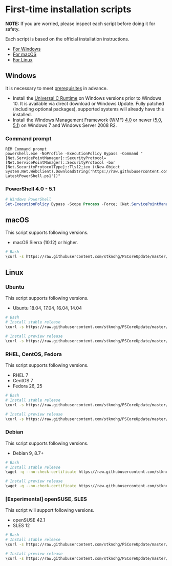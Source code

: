 # First-time installation scripts

__NOTE:__ If you are worried, please inspect each script before doing it for safety.

Each script is based on the official installation instructions.

* [For Windows](https://docs.microsoft.com/en-us/powershell/scripting/setup/installing-powershell-core-on-windows?view=powershell-6)
* [For macOS](https://docs.microsoft.com/en-us/powershell/scripting/setup/installing-powershell-core-on-macos?view=powershell-6)
* [For Linux](https://docs.microsoft.com/en-us/powershell/scripting/setup/installing-powershell-core-on-linux?view=powershell-6)

## Windows 

It is necessary to meet [prerequisites](https://docs.microsoft.com/en-us/powershell/scripting/setup/installing-powershell-core-on-windows?view=powershell-6#prerequisites) in advance. 

* Install the [Universal C Runtime](https://www.microsoft.com/download/details.aspx?id=50410) on Windows versions prior to Windows 10.
  It is available via direct download or Windows Update.
  Fully patched (including optional packages), supported systems will already have this installed.
* Install the Windows Management Framework (WMF) [4.0](https://www.microsoft.com/download/details.aspx?id=40855)
  or newer ([5.0](https://www.microsoft.com/download/details.aspx?id=50395),
  [5.1](https://www.microsoft.com/download/details.aspx?id=54616)) on Windows 7 and Windows Server 2008 R2.
  
### Command prompt

```dosbatch
REM Command prompt
powershell.exe -NoProfile -ExecutionPolicy Bypass -Command "[Net.ServicePointManager]::SecurityProtocol=[Net.ServicePointManager]::SecurityProtocol -bor [Net.SecurityProtocolType]::Tls12;iex ((New-Object System.Net.WebClient).DownloadString('https://raw.githubusercontent.com/stknohg/PSCoreUpdate/master/FirstTimeInstaller/Install-LatestPowerShell.ps1'))"
```

### PowerShell 4.0 - 5.1

```powershell
# Windows PowerShell
Set-ExecutionPolicy Bypass -Scope Process -Force; [Net.ServicePointManager]::SecurityProtocol=[Net.ServicePointManager]::SecurityProtocol -bor [Net.SecurityProtocolType]::Tls12; iex ((New-Object System.Net.WebClient).DownloadString('https://raw.githubusercontent.com/stknohg/PSCoreUpdate/master/FirstTimeInstaller/Install-LatestPowerShell.ps1'))
```

## macOS

This script supports following versions.

* macOS Sierra (10.12) or higher.

```sh
# Bash
\curl -s https://raw.githubusercontent.com/stknohg/PSCoreUpdate/master/FirstTimeInstaller/install_latestpowershell_mac.sh | bash -s
```

## Linux

### Ubuntu

This script supports following versions.

* Ubuntu 18.04, 17.04, 16.04, 14.04

```sh
# Bash
# Install stable release
\curl -s https://raw.githubusercontent.com/stknohg/PSCoreUpdate/master/FirstTimeInstaller/install_latestpowershell_ubuntu.sh | bash -s

# Install preview release
\curl -s https://raw.githubusercontent.com/stknohg/PSCoreUpdate/master/FirstTimeInstaller/install_latestpowershell_ubuntu.sh | bash -s preview
```

### RHEL, CentOS, Fedora

This script supports following versions.

* RHEL 7
* CentOS 7
* Fedora 26, 25

```sh
# Bash
# Install stable release
\curl -s https://raw.githubusercontent.com/stknohg/PSCoreUpdate/master/FirstTimeInstaller/install_latestpowershell_rhel.sh | bash -s

# Install preview release
\curl -s https://raw.githubusercontent.com/stknohg/PSCoreUpdate/master/FirstTimeInstaller/install_latestpowershell_rhel.sh | bash -s preview
```

### Debian

This script supports following versions.

* Debian 9, 8.7+

```sh
# Bash
# Install stable release
\wget -q --no-check-certificate https://raw.githubusercontent.com/stknohg/PSCoreUpdate/master/FirstTimeInstaller/install_latestpowershell_debian.sh -O - | bash -s

# Install preview release
\wget -q --no-check-certificate https://raw.githubusercontent.com/stknohg/PSCoreUpdate/master/FirstTimeInstaller/install_latestpowershell_debian.sh -O - | bash -s preview
```

### [Experimental] openSUSE, SLES

This script will support following versions.

* openSUSE 42.1
* SLES 12

```sh
# Bash
# Install stable release
\curl -s https://raw.githubusercontent.com/stknohg/PSCoreUpdate/master/FirstTimeInstaller/install_latestpowershell_suse.sh | bash -s

# Install preview release
\curl -s https://raw.githubusercontent.com/stknohg/PSCoreUpdate/master/FirstTimeInstaller/install_latestpowershell_suse.sh | bash -s preview
```
